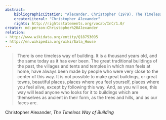 ```yaml
---
abstract:
    bibliographicCitation: "Alexander, Christopher (1979). The Timeless Way of Building. Oxford University Press. ISBN 978-0-19-502402-9."
    creatorLiteral: "Christopher Alexander"
    rights: http://rightsstatements.org/vocab/InC/1.0/
creator: md-person:Christopher%20Alexander
relation:
- http://www.wikidata.org/entity/Q18753095
- http://en.wikipedia.org/wiki/Sala_House
---
```


> There is one timeless way of building. It is a thousand years old, and the same today as it has ever been. The great traditional buildings of the past, the villages and tents and temples in which man feels at home, have always been made by people who were very close to the center of this way. It is not possible to make great buildings, or great towns, beautiful places, places where you feel yourself, places where you feel alive, except by following this way. And, as you will see, this way will lead anyone who looks for it to buildings which are themselves as ancient in their form, as the trees and hills, and as our faces are.

Christopher Alexander, _The Timeless Way of Building_